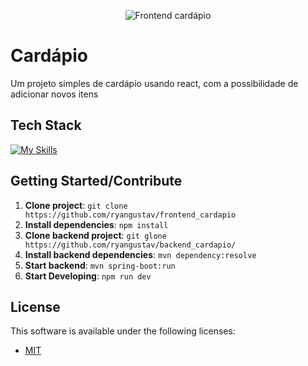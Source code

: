 <!--- # "Can be a image or a gift from the project pages" -->

<p align="center">
  <img src="https://github.com/user-attachments/assets/bdcffbf0-ac0f-447c-a36c-c2a52f56c4fc" alt="Frontend cardápio">
</p>

# Cardápio

Um projeto simples de cardápio usando react, com a possibilidade de adicionar novos itens

## Tech Stack

<!--- # "Verify icons availability here https://github.com/tandpfun/skill-icons" -->

[![My Skills](https://skillicons.dev/icons?i=ts,postgres,vite,react,java)](https://skillicons.dev)

## Getting Started/Contribute

1. **Clone project**: `git clone https://github.com/ryangustav/frontend_cardapio`
2. **Install dependencies**: `npm install`
3. **Clone backend project**: `git glone https://github.com/ryangustav/backend_cardapio/`
4. **Install backend dependencies**: `mvn dependency:resolve`
5. **Start backend**: `mvn spring-boot:run`
6. **Start Developing**: `npm run dev`

## License

This software is available under the following licenses:

- [MIT](https://rem.mit-license.org)
